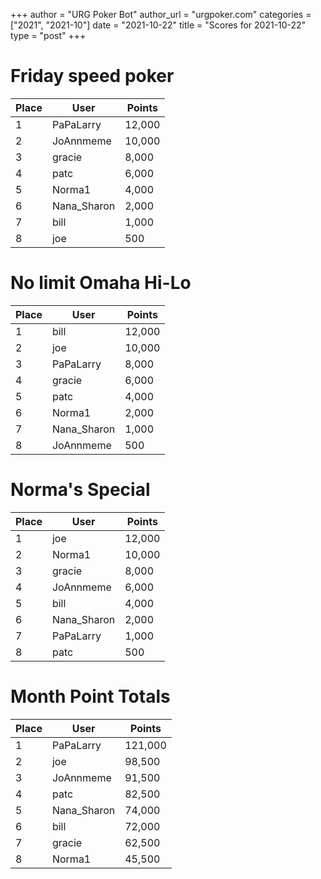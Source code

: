 +++
author = "URG Poker Bot"
author_url = "urgpoker.com"
categories = ["2021", "2021-10"]
date = "2021-10-22"
title = "Scores for 2021-10-22"
type = "post"
+++
# Friday speed poker

| Place | User | Points |
|-------|------|--------|
| 1 | PaPaLarry | 12,000 |
| 2 | JoAnnmeme | 10,000 |
| 3 | gracie | 8,000 |
| 4 | patc | 6,000 |
| 5 | Norma1 | 4,000 |
| 6 | Nana_Sharon | 2,000 |
| 7 | bill | 1,000 |
| 8 | joe | 500 |

# No limit Omaha Hi-Lo

| Place | User | Points |
|-------|------|--------|
| 1 | bill | 12,000 |
| 2 | joe | 10,000 |
| 3 | PaPaLarry | 8,000 |
| 4 | gracie | 6,000 |
| 5 | patc | 4,000 |
| 6 | Norma1 | 2,000 |
| 7 | Nana_Sharon | 1,000 |
| 8 | JoAnnmeme | 500 |

# Norma's Special

| Place | User | Points |
|-------|------|--------|
| 1 | joe | 12,000 |
| 2 | Norma1 | 10,000 |
| 3 | gracie | 8,000 |
| 4 | JoAnnmeme | 6,000 |
| 5 | bill | 4,000 |
| 6 | Nana_Sharon | 2,000 |
| 7 | PaPaLarry | 1,000 |
| 8 | patc | 500 |

# Month Point Totals

| Place | User | Points |
|-------|------|--------|
| 1 | PaPaLarry | 121,000 |
| 2 | joe | 98,500 |
| 3 | JoAnnmeme | 91,500 |
| 4 | patc | 82,500 |
| 5 | Nana_Sharon | 74,000 |
| 6 | bill | 72,000 |
| 7 | gracie | 62,500 |
| 8 | Norma1 | 45,500 |
